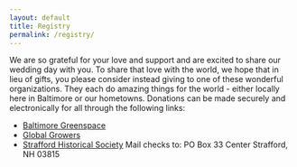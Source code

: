 ```yaml
---
layout: default
title: Registry
permalink: /registry/
---
```


We are so grateful for your love and support and are excited to share our wedding day with you. To share that love with the world, we hope that in lieu of gifts, you please consider instead giving to one of these wonderful organizations. They each do amazing things for the world - either locally here in Baltimore or our hometowns. Donations can be made securely and electronically for all through the following links:

<!-- * [Whitelock Community Farm](https://whitelockfarm.networkforgood.com/projects/38809-whitelock-community-farm-s-fundraiser) -->
* [Baltimore Greenspace](http://baltimoregreenspace.org/)
* [Global Growers](https://www.globalgrowers.org/donate/)
* [Strafford Historical Society](https://strafhist.weebly.com/) Mail checks to: PO Box 33 Center Strafford, NH 03815
<!-- * Girls in science? -->
<!-- * Conservation? -->
<!-- * Doctors Without Borders? -->
<!-- * Refugee Women's Network? -->
